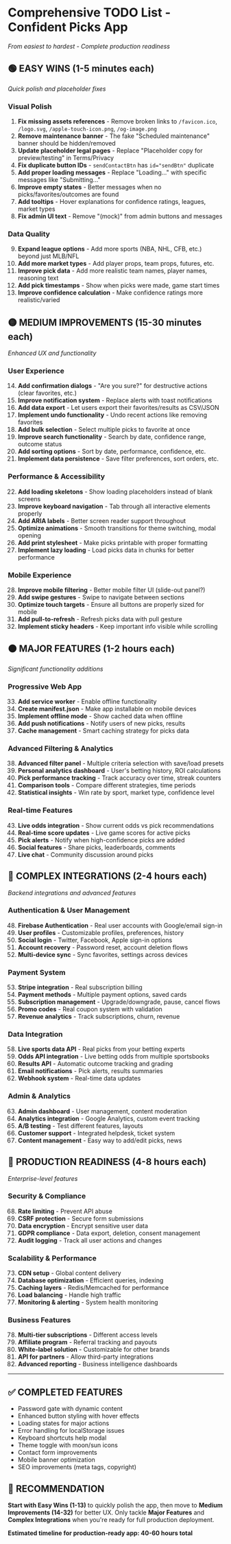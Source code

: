 # Comprehensive TODO List - Confident Picks App
*From easiest to hardest - Complete production readiness*

## 🟢 EASY WINS (1-5 minutes each)
*Quick polish and placeholder fixes*

### Visual Polish
1. **Fix missing assets references** - Remove broken links to `/favicon.ico`, `/logo.svg`, `/apple-touch-icon.png`, `/og-image.png`
2. **Remove maintenance banner** - The fake "Scheduled maintenance" banner should be hidden/removed
3. **Update placeholder legal pages** - Replace "Placeholder copy for preview/testing" in Terms/Privacy
4. **Fix duplicate button IDs** - `sendContactBtn` has `id="sendBtn"` duplicate
5. **Add proper loading messages** - Replace "Loading..." with specific messages like "Submitting..."
6. **Improve empty states** - Better messages when no picks/favorites/outcomes are found
7. **Add tooltips** - Hover explanations for confidence ratings, leagues, market types
8. **Fix admin UI text** - Remove "(mock)" from admin buttons and messages

### Data Quality
9. **Expand league options** - Add more sports (NBA, NHL, CFB, etc.) beyond just MLB/NFL  
10. **Add more market types** - Add player props, team props, futures, etc.
11. **Improve pick data** - Add more realistic team names, player names, reasoning text
12. **Add pick timestamps** - Show when picks were made, game start times
13. **Improve confidence calculation** - Make confidence ratings more realistic/varied

## 🟡 MEDIUM IMPROVEMENTS (15-30 minutes each)
*Enhanced UX and functionality*

### User Experience
14. **Add confirmation dialogs** - "Are you sure?" for destructive actions (clear favorites, etc.)
15. **Improve notification system** - Replace alerts with toast notifications
16. **Add data export** - Let users export their favorites/results as CSV/JSON
17. **Implement undo functionality** - Undo recent actions like removing favorites
18. **Add bulk selection** - Select multiple picks to favorite at once
19. **Improve search functionality** - Search by date, confidence range, outcome status
20. **Add sorting options** - Sort by date, performance, confidence, etc.
21. **Implement data persistence** - Save filter preferences, sort orders, etc.

### Performance & Accessibility
22. **Add loading skeletons** - Show loading placeholders instead of blank screens
23. **Improve keyboard navigation** - Tab through all interactive elements properly
24. **Add ARIA labels** - Better screen reader support throughout
25. **Optimize animations** - Smooth transitions for theme switching, modal opening
26. **Add print stylesheet** - Make picks printable with proper formatting
27. **Implement lazy loading** - Load picks data in chunks for better performance

### Mobile Experience
28. **Improve mobile filtering** - Better mobile filter UI (slide-out panel?)
29. **Add swipe gestures** - Swipe to navigate between sections
30. **Optimize touch targets** - Ensure all buttons are properly sized for mobile
31. **Add pull-to-refresh** - Refresh picks data with pull gesture
32. **Implement sticky headers** - Keep important info visible while scrolling

## 🟠 MAJOR FEATURES (1-2 hours each)
*Significant functionality additions*

### Progressive Web App
33. **Add service worker** - Enable offline functionality
34. **Create manifest.json** - Make app installable on mobile devices
35. **Implement offline mode** - Show cached data when offline
36. **Add push notifications** - Notify users of new picks, results
37. **Cache management** - Smart caching strategy for picks data

### Advanced Filtering & Analytics
38. **Advanced filter panel** - Multiple criteria selection with save/load presets
39. **Personal analytics dashboard** - User's betting history, ROI calculations
40. **Pick performance tracking** - Track accuracy over time, streak counters
41. **Comparison tools** - Compare different strategies, time periods
42. **Statistical insights** - Win rate by sport, market type, confidence level

### Real-time Features
43. **Live odds integration** - Show current odds vs pick recommendations
44. **Real-time score updates** - Live game scores for active picks
45. **Pick alerts** - Notify when high-confidence picks are added
46. **Social features** - Share picks, leaderboards, comments
47. **Live chat** - Community discussion around picks

## 🔴 COMPLEX INTEGRATIONS (2-4 hours each)
*Backend integrations and advanced features*

### Authentication & User Management
48. **Firebase Authentication** - Real user accounts with Google/email sign-in
49. **User profiles** - Customizable profiles, preferences, history
50. **Social login** - Twitter, Facebook, Apple sign-in options
51. **Account recovery** - Password reset, account deletion flows
52. **Multi-device sync** - Sync favorites, settings across devices

### Payment System
53. **Stripe integration** - Real subscription billing
54. **Payment methods** - Multiple payment options, saved cards
55. **Subscription management** - Upgrade/downgrade, pause, cancel flows
56. **Promo codes** - Real coupon system with validation
57. **Revenue analytics** - Track subscriptions, churn, revenue

### Data Integration
58. **Live sports data API** - Real picks from your betting experts
59. **Odds API integration** - Live betting odds from multiple sportsbooks
60. **Results API** - Automatic outcome tracking and grading
61. **Email notifications** - Pick alerts, results summaries
62. **Webhook system** - Real-time data updates

### Admin & Analytics
63. **Admin dashboard** - User management, content moderation
64. **Analytics integration** - Google Analytics, custom event tracking
65. **A/B testing** - Test different features, layouts
66. **Customer support** - Integrated helpdesk, ticket system
67. **Content management** - Easy way to add/edit picks, news

## 🚀 PRODUCTION READINESS (4-8 hours each)
*Enterprise-level features*

### Security & Compliance
68. **Rate limiting** - Prevent API abuse
69. **CSRF protection** - Secure form submissions
70. **Data encryption** - Encrypt sensitive user data
71. **GDPR compliance** - Data export, deletion, consent management
72. **Audit logging** - Track all user actions and changes

### Scalability & Performance
73. **CDN setup** - Global content delivery
74. **Database optimization** - Efficient queries, indexing
75. **Caching layers** - Redis/Memcached for performance
76. **Load balancing** - Handle high traffic
77. **Monitoring & alerting** - System health monitoring

### Business Features
78. **Multi-tier subscriptions** - Different access levels
79. **Affiliate program** - Referral tracking and payouts
80. **White-label solution** - Customizable for other brands
81. **API for partners** - Allow third-party integrations
82. **Advanced reporting** - Business intelligence dashboards

---

## ✅ COMPLETED FEATURES
- Password gate with dynamic content
- Enhanced button styling with hover effects
- Loading states for major actions
- Error handling for localStorage issues
- Keyboard shortcuts help modal
- Theme toggle with moon/sun icons
- Contact form improvements
- Mobile banner optimization
- SEO improvements (meta tags, copyright)

## 📝 RECOMMENDATION
**Start with Easy Wins (1-13)** to quickly polish the app, then move to **Medium Improvements (14-32)** for better UX. Only tackle **Major Features** and **Complex Integrations** when you're ready for full production deployment.

**Estimated timeline for production-ready app: 40-60 hours total**
